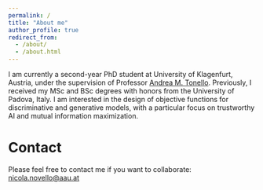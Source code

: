 ```yaml
---
permalink: /
title: "About me"
author_profile: true
redirect_from: 
  - /about/
  - /about.html
---
```


I am currently a second-year PhD student at University of Klagenfurt, Austria, under the supervision of Professor [Andrea M. Tonello](http://www.andreatonello.com/). Previously, I received my MSc and BSc degrees with honors from the University of Padova, Italy. I am interested in the design of objective functions for discriminative and generative models, with a particular focus on trustworthy AI and mutual information maximization.


Contact
======
Please feel free to contact me if you want to collaborate: nicola.novello@aau.at

<script type="text/javascript" id="clustrmaps" src="//cdn.clustrmaps.com/map_v2. js?d=rvMTQFE0RcQs4AVWtIVoK6ghclOws8CSKxqlBN5Map8&cl=ffffff&w=a">/script>


